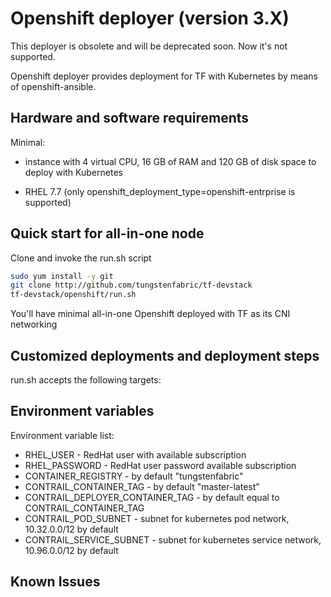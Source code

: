 # Openshift deployer (version 3.X)

This deployer is obsolete and will be deprecated soon. Now it's not supported.

Openshift deployer provides deployment for TF with Kubernetes by means of openshift-ansible.

## Hardware and software requirements

Minimal:

- instance with 4 virtual CPU, 16 GB of RAM and 120 GB of disk space to deploy with Kubernetes

- RHEL 7.7 (only openshift_deployment_type=openshift-entrprise is supported)

## Quick start for all-in-one node

Clone and invoke the run.sh script

``` bash
sudo yum install -y git
git clone http://github.com/tungstenfabric/tf-devstack
tf-devstack/openshift/run.sh
```

You'll have minimal all-in-one Openshift deployed with TF as its CNI networking

## Customized deployments and deployment steps

run.sh accepts the following targets:

## Environment variables

Environment variable list:

- RHEL_USER - RedHat user with available subscription
- RHEL_PASSWORD - RedHat user password available subscription
- CONTAINER_REGISTRY - by default "tungstenfabric"
- CONTRAIL_CONTAINER_TAG - by default "master-latest"
- CONTRAIL_DEPLOYER_CONTAINER_TAG - by default equal to CONTRAIL_CONTAINER_TAG
- CONTRAIL_POD_SUBNET - subnet for kubernetes pod network, 10.32.0.0/12 by default
- CONTRAIL_SERVICE_SUBNET - subnet for kubernetes service network, 10.96.0.0/12 by default

## Known Issues
